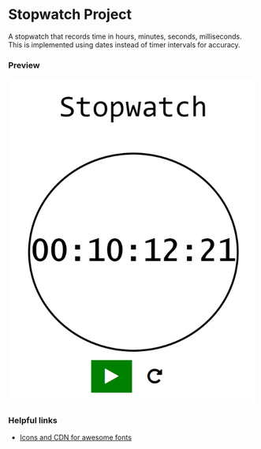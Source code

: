 # Stopwatch Project
A stopwatch that records time in hours, minutes, seconds, milliseconds. This is implemented using dates instead of timer intervals for accuracy.

### Preview
<img src="../assets/images/stopwatch.png" width=500>

### Helpful links
* [Icons and CDN for awesome fonts](https://www.w3schools.com/icons/fontawesome_icons_intro.asp)